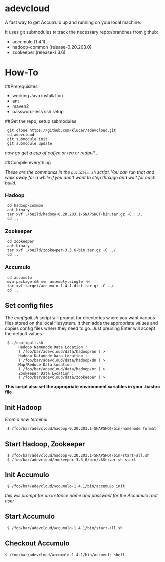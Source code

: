 adevcloud
=========
A fast way to get Accumulo up and running on your local machine.

It uses git submodules to track the necessary repos/branches from github:
* accumulo (1.4.1)
* hadoop-common (release-0.20.203.0)
* zookeeper (release-3.3.6)

# How-To
##Prerequisites
* working Java installation
* ant
* maven2
* password-less ssh setup

##Get the repo, setup submodules 

     git clone https://github.com/klucar/adevcloud.git
     cd adevcloud
     git submodule init
     git submodule update

_now go get a cup of coffee or tea or redbull..._

##Compile everything

_These are the commands in the `buildall.sh` script. You can run that and walk away for a while if you 
don't want to step through and wait for each build._

### Hadoop

     cd hadoop-common
     ant binary
     tar xvf ./build/hadoop-0.20.203.1-SNAPSHOT-bin.tar.gz -C ../.
     cd ..

### Zookeeper
    
     cd zookeeper
     ant binary
     tar xvf ./build/zookeeper-3.3.6-bin.tar.gz -C ../.
     cd ..

### Accumulo

     cd accumulo
     mvn package && mvn assembly:single -N
     tar xvf target/accumulo-1.4.1-dist.tar.gz -C ../.
     cd ..

## Set config files
The _configall.sh_ script will prompt for directories where you want various files stored on the local filesystem. It then adds the appropriate values and copies config files where they need to go. Just pressing Enter will accept the default values.

     $ ./configall.sh 
          Hadoop Namenode Data Location : 
          ( /foo/bar/adevcloud/data/hadoop/nn ) > 
          Hadoop Datanode Data Location : 
          ( /foo/bar/adevcloud/data/hadoop/dn ) > 
          Map/Reduce Data Location : 
          ( /foo/bar/adevcloud/data/hadoop/mr ) > 
          Zookeeper Data Location : 
          ( /foo/bar/adevcloud/data/zookeeper ) > 

__This script also set the appropriate environment variables in your .bashrc file__

## Init Hadoop
_From a new terminal_
     
     $ /foo/bar/adevcloud/hadoop-0.20.203.1-SNAPSHOT/bin/namenode format

## Start Hadoop, Zookeeper
     $ /foo/bar/adevcloud/hadoop-0.20.203.1-SNAPSHOT/bin/start-all.sh
     $ /foo/bar/adevcloud/zookeeper-3.3.6/bin/zkServer.sh start

## Init Accumulo
     $ /foo/bar/adevcloud/accumulo-1.4.1/bin/accumulo init

_this will prompt for an instance name and password for the Accumulo root user_

## Start Accumulo
     $ /foo/bar/adevcloud/accumulo-1.4.1/bin/start-all.sh

## Checkout Accumulo
    $ /foo/bar/adevcloud/accumulo-1.4.1/bin/accumulo shell





